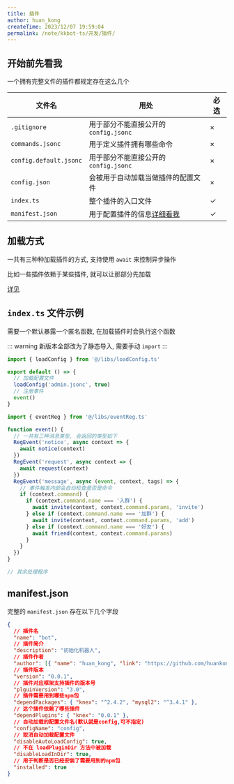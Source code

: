 ```yaml
---
title: 插件
author: huan_kong
createTime: 2023/12/07 19:59:04
permalink: /note/kkbot-ts/开发/插件/
---
```


## 开始前先看我

一个拥有完整文件的插件都规定存在这么几个

| 文件名                 | 用处                                         | 必选 |
| ---------------------- | -------------------------------------------- | ---- |
| `.gitignore`           | 用于部分不能直接公开的 `config.jsonc`        | ×    |
| `commands.jsonc`       | 用于定义插件拥有哪些命令                     | ×    |
| `config.default.jsonc` | 用于部分不能直接公开的 `config.jsonc`        | ×    |
| `config.json`          | 会被用于自动加载当做插件的配置文件           | ×    |
| `index.ts`             | 整个插件的入口文件                           | ✓    |
| `manifest.json`        | 用于配置插件的信息[详细看我](#manifest-json) | ✓    |

## 加载方式

一共有三种种加载插件的方式, 支持使用 `await` 来控制异步操作

比如一些插件依赖于某些插件, 就可以让那部分先加载

[详见](../3.支持库/loadPlugin.md)

## `index.ts` 文件示例

需要一个默认暴露一个匿名函数,
在加载插件时会执行这个函数

::: warning
新版本全部改为了静态导入, 需要手动 `import`
:::

~~~javascript
import { loadConfig } from '@/libs/loadConfig.ts'

export default () => {
  // 加载配置文件
  loadConfig('admin.jsonc', true)
  // 注册事件
  event()
}

import { eventReg } from '@/libs/eventReg.ts'

function event() {
  // 一共有三种消息类型, 会返回的类型如下
  RegEvent('notice', async context => {
    await notice(context)
  })
  RegEvent('request', async context => {
    await request(context)
  })
  RegEvent('message', async (event, context, tags) => {
    // 事件触发内部会自动检查是否是命令
    if (context.command) {
      if (context.command.name === '入群') {
        await invite(context, context.command.params, 'invite')
      } else if (context.command.name === '加群') {
        await invite(context, context.command.params, 'add')
      } else if (context.command.name === '好友') {
        await friend(context, context.command.params)
      }
    }
  })
}

// 其余处理程序
~~~

## manifest.json

完整的 `manifest.json` 存在以下几个字段

~~~json
{
  // 插件名
  "name": "bot",
  // 插件简介
  "description": "初始化机器人",
  // 插件作者
  "author": [{ "name": "huan_kong", "link": "https://github.com/huankong233" }],
  // 插件版本
  "version": "0.0.1",
  // 插件对应框架支持插件的版本号
  "plguinVersion": "3.0",
  // 插件需要用到哪些npm包
  "dependPackages": { "knex": "^2.4.2", "mysql2": "^3.4.1" },
  // 这个插件依赖了哪些插件
  "dependPlugins": { "knex": "0.0.1" },
  // 自动加载的配置文件名(默认就是config,可不指定)
  "configName": "config",
  // 取消自动加载配置文件
  "disableAutoLoadConfig": true,
  // 不在 loadPluginDir 方法中被加载
  "disableLoadInDir": true,
  // 用于判断是否已经安装了需要用到的npm包
  "installed": true
}
~~~
